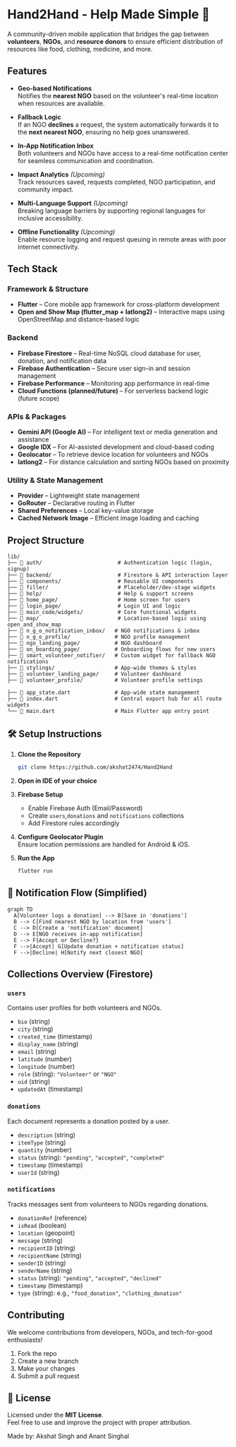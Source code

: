 # Hand2Hand - Help Made Simple 💚

A community-driven mobile application that bridges the gap between **volunteers**, **NGOs**, and **resource donors** to ensure efficient distribution of resources like food, clothing, medicine, and more.

##  Features

-  **Geo-based Notifications**  
  Notifies the **nearest NGO** based on the volunteer's real-time location when resources are available.

-  **Fallback Logic**  
  If an NGO **declines** a request, the system automatically forwards it to the **next nearest NGO**, ensuring no help goes unanswered.

-  **In-App Notification Inbox**  
  Both volunteers and NGOs have access to a real-time notification center for seamless communication and coordination.

-  **Impact Analytics** *(Upcoming)*  
  Track resources saved, requests completed, NGO participation, and community impact.

-  **Multi-Language Support** *(Upcoming)*  
  Breaking language barriers by supporting regional languages for inclusive accessibility.

-  **Offline Functionality** *(Upcoming)*  
  Enable resource logging and request queuing in remote areas with poor internet connectivity.


## Tech Stack

### Framework & Structure
- **Flutter** – Core mobile app framework for cross-platform development   
- **Open and Show Map (flutter_map + latlong2)** – Interactive maps using OpenStreetMap and distance-based logic 

### Backend
- **Firebase Firestore** – Real-time NoSQL cloud database for user, donation, and notification data  
- **Firebase Authentication** – Secure user sign-in and session management
- **Firebase Performance** – Monitoring app performance in real-time  
- **Cloud Functions (planned/future)** – For serverless backend logic (future scope)

### APIs & Packages
- **Gemini API (Google AI)** – For intelligent text or media generation and assistance  
- **Google IDX** – For AI-assisted development and cloud-based coding  
- **Geolocator** – To retrieve device location for volunteers and NGOs  
- **latlong2** – For distance calculation and sorting NGOs based on proximity

###  Utility & State Management
- **Provider** – Lightweight state management  
- **GoRouter** – Declarative routing in Flutter  
- **Shared Preferences** – Local key-value storage  
- **Cached Network Image** – Efficient image loading and caching
  

##  Project Structure

```
lib/
├── 📂 auth/                        # Authentication logic (login, signup)
├── 📂 backend/                     # Firestore & API interaction layer
├── 📂 components/                  # Reusable UI components
├── 📂 filler/                      # Placeholder/dev-stage widgets
├── 📂 help/                        # Help & support screens
├── 📂 home_page/                   # Home screen for users
├── 📂 login_page/                  # Login UI and logic
├── 📂 main_code/widgets/           # Core functional widgets
├── 📂 map/                         # Location-based logic using open_and_show_map
├── 📂 n_g_o_notification_inbox/   # NGO notifications & inbox
├── 📂 n_g_o_profile/              # NGO profile management
├── 📂 ngo_landing_page/           # NGO dashboard
├── 📂 on_boarding_page/           # Onboarding flows for new users
├── 📂 smart_volunteer_notifier/   # Custom widget for fallback NGO notifications
├── 📂 stylings/                   # App-wide themes & styles
├── 📂 volunteer_landing_page/     # Volunteer dashboard
├── 📂 volunteer_profile/          # Volunteer profile settings

├── 📄 app_state.dart              # App-wide state management
├── 📄 index.dart                  # Central export hub for all route widgets
└── 📄 main.dart                   # Main Flutter app entry point

```

## 🛠 Setup Instructions

1. **Clone the Repository**  
   ```bash
   git clone https://github.com/akshat2474/Hand2Hand
   ```

2. **Open in IDE of your choice**  

3. **Firebase Setup**
   - Enable Firebase Auth (Email/Password)
   - Create `users`,`donations` and `notifications` collections
   - Add Firestore rules accordingly

4. **Configure Geolocator Plugin**  
   Ensure location permissions are handled for Android & iOS.

5. **Run the App**
   ```bash
   flutter run
   ```

## 🔄 Notification Flow (Simplified)

```mermaid
graph TD
  A[Volunteer logs a donation] --> B[Save in 'donations']
  B --> C[Find nearest NGO by location from 'users']
  C --> D[Create a 'notification' document]
  D --> E[NGO receives in-app notification]
  E --> F{Accept or Decline?}
  F -->|Accept| G[Update donation + notification status]
  F -->|Decline| H[Notify next closest NGO]
```

##  Collections Overview (Firestore)

###  `users`

Contains user profiles for both volunteers and NGOs.

- `bio` (string)  
- `city` (string)  
- `created_time` (timestamp)  
- `display_name` (string)  
- `email` (string)  
- `latitude` (number)  
- `longitude` (number)  
- `role` (string): `"Volunteer"` or `"NGO"`  
- `uid` (string)  
- `updatedAt` (timestamp)


###  `donations`

Each document represents a donation posted by a user.

- `description` (string)  
- `itemType` (string)  
- `quantity` (number)  
- `status` (string): `"pending"`, `"accepted"`, `"completed"`  
- `timestamp` (timestamp)  
- `userId` (string)


###  `notifications`

Tracks messages sent from volunteers to NGOs regarding donations.

- `donationRef` (reference)  
- `isRead` (boolean)  
- `location` (geopoint)  
- `message` (string)  
- `recipientID` (string)  
- `recipientName` (string)  
- `senderID` (string)  
- `senderName` (string)  
- `status` (string): `"pending"`, `"accepted"`, `"declined"`  
- `timestamp` (timestamp)  
- `type` (string): e.g., `"food_donation"`, `"clothing_donation"`

## Contributing

We welcome contributions from developers, NGOs, and tech-for-good enthusiasts!

1. Fork the repo  
2. Create a new branch  
3. Make your changes  
4. Submit a pull request

## 📄 License

Licensed under the **MIT License**.  
Feel free to use and improve the project with proper attribution.

Made by: Akshat Singh and Anant Singhal
